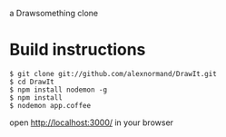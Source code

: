 a Drawsomething clone



Build instructions
===================

    $ git clone git://github.com/alexnormand/DrawIt.git
    $ cd DrawIt
    $ npm install nodemon -g   
    $ npm install
    $ nodemon app.coffee

 open [http://localhost:3000/](http://localhost:3000/) in your browser
